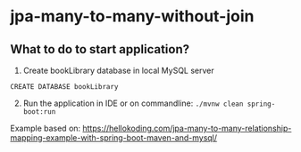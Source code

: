 # jpa-many-to-many-without-join

## What to do to start application?
1. Create bookLibrary database in local MySQL server

`CREATE DATABASE bookLibrary`

2. Run the application in IDE or on commandline:
`./mvnw clean spring-boot:run`

Example based on: https://hellokoding.com/jpa-many-to-many-relationship-mapping-example-with-spring-boot-maven-and-mysql/